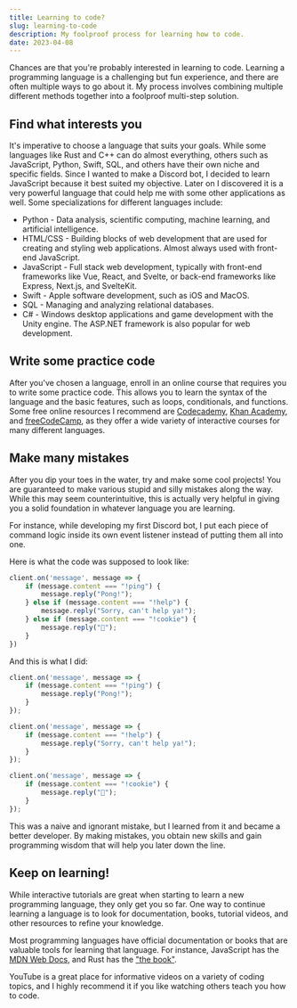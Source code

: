 ```yaml
---
title: Learning to code?
slug: learning-to-code
description: My foolproof process for learning how to code.
date: 2023-04-08
---
```


Chances are that you're probably interested in learning to code. Learning a programming language is a challenging but fun experience, and there are often multiple ways to go about it. My process involves combining multiple different methods together into a foolproof multi-step solution.

## Find what interests you

It's imperative to choose a language that suits your goals. While some languages like Rust and C++ can do almost everything, others such as JavaScript, Python, Swift, SQL, and others have their own niche and specific fields. Since I wanted to make a Discord bot, I decided to learn JavaScript because it best suited my objective. Later on I discovered it is a very powerful language that could help me with some other applications as well. Some specializations for different languages include:

- Python - Data analysis, scientific computing, machine learning, and artificial intelligence.
- HTML/CSS - Building blocks of web development that are used for creating and styling web applications. Almost always used with front-end JavaScript.
- JavaScript - Full stack web development, typically with front-end frameworks like Vue, React, and Svelte, or back-end frameworks like Express, Next.js, and SvelteKit.
- Swift - Apple software development, such as iOS and MacOS.
- SQL - Managing and analyzing relational databases.
- C# - Windows desktop applications and game development with the Unity engine. The ASP.NET framework is also popular for web development.

## Write some practice code

After you've chosen a language, enroll in an online course that requires you to write some practice code. This allows you to learn the syntax of the language and the basic features, such as loops, conditionals, and functions. Some free online resources I recommend are [Codecademy](https://www.codecademy.com/), [Khan Academy](https://www.khanacademy.org/computing/computer-programming), and [freeCodeCamp](https://www.freecodecamp.org/), as they offer a wide variety of interactive courses for many different languages.

## Make many mistakes

After you dip your toes in the water, try and make some cool projects! You are guaranteed to make various stupid and silly mistakes along the way. While this may seem counterintuitive, this is actually very helpful in giving you a solid foundation in whatever language you are learning.

For instance, while developing my first Discord bot, I put each piece of command logic inside its own event listener instead of putting them all into one.

Here is what the code was supposed to look like:

```js:index.js
client.on('message', message => {
    if (message.content === "!ping") {
        message.reply("Pong!");
    } else if (message.content === "!help") {
        message.reply("Sorry, can't help ya!");
    } else if (message.content === "!cookie") {
        message.reply("🍪");
    }
})
```

And this is what I did:

```js:index.js
client.on('message', message => {
    if (message.content === "!ping") {
        message.reply("Pong!");
    }
});

client.on('message', message => {
    if (message.content === "!help") {
        message.reply("Sorry, can't help ya!");
    }
});

client.on('message', message => {
    if (message.content === "!cookie") {
        message.reply("🍪");
    }
});
```

This was a naive and ignorant mistake, but I learned from it and became a better developer. By making mistakes, you obtain new skills and gain programming wisdom that will help you later down the line.

## Keep on learning!

While interactive tutorials are great when starting to learn a new programming language, they only get you so far. One way to continue learning a language is to look for documentation, books, tutorial videos, and other resources to refine your knowledge.

Most programming languages have official documentation or books that are valuable tools for learning that language. For instance, JavaScript has the [MDN Web Docs](https://developer.mozilla.org/en-US/docs/Web/javascript), and Rust has the ["the book"](https://doc.rust-lang.org/book/).

YouTube is a great place for informative videos on a variety of coding topics, and I highly recommend it if you like watching others teach you how to code.
